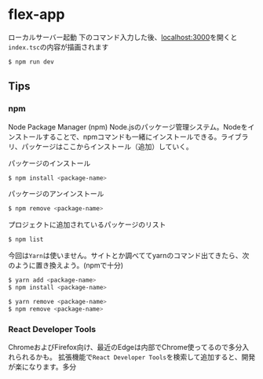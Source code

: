 # flex-app


ローカルサーバー起動
下のコマンド入力した後、[localhost:3000](localhost:3000)を開くと`index.tsc`の内容が描画されます
```sh
$ npm run dev
```

## Tips
### npm
Node Package Manager (npm)
Node.jsのパッケージ管理システム。Nodeをインストールすることで、npmコマンドも一緒にインストールできる。ライブラリ、パッケージはここからインストール（追加）していく。

パッケージのインストール
```sh
$ npm install <package-name>
```
パッケージのアンインストール
```sh
$ npm remove <package-name>
```
プロジェクトに追加されているパッケージのリスト
```sh
$ npm list
```


今回は`Yarn`は使いません。サイトとか調べててyarnのコマンド出てきたら、次のように置き換えよう。(npmで十分)
```sh
$ yarn add <package-name>
$ npm install <package-name>

$ yarn remove <package-name>
$ npm remove <package-name>
```

### React Developer Tools
ChromeおよびFirefox向け、最近のEdgeは内部でChrome使ってるので多分入れられるかも。
拡張機能で`React Developer Tools`を検索して追加すると、開発が楽になります。多分

